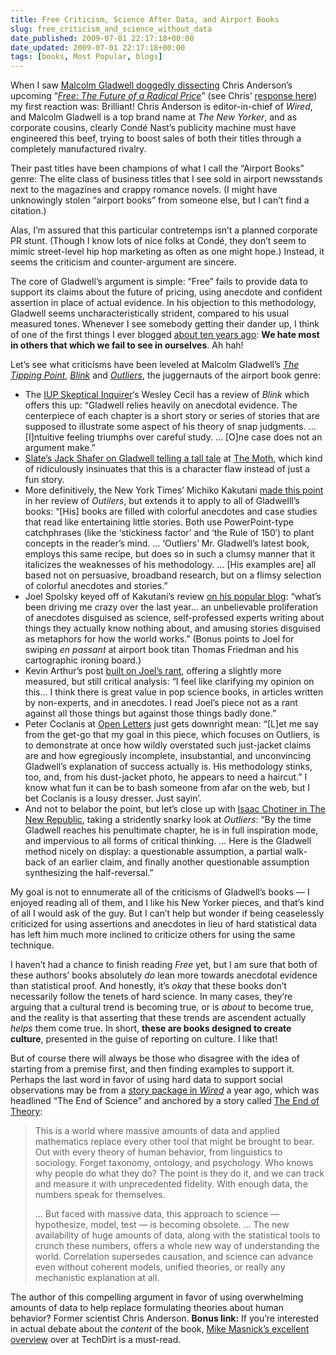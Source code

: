 ```yaml
---
title: Free Criticism, Science After Data, and Airport Books
slug: free_criticism_and_science_without_data
date_published: 2009-07-01 22:17:18+00:00
date_updated: 2009-07-01 22:17:18+00:00
tags: [books, Most Popular, blogs]
---
```

When I saw [Malcolm Gladwell doggedly dissecting](http://www.newyorker.com/arts/critics/books/2009/07/06/090706crbo_books_gladwell?currentPage=all) Chris Anderson’s upcoming “*[Free: The Future of a Radical Price](http://www.amazon.com/gp/product/1401322905?ie=UTF8&amp;tag=2020-20&amp;linkCode=as2&amp;camp=1789&amp;creative=390957&amp;creativeASIN=1401322905)*” (see Chris’ [response here](http://www.longtail.com/the_long_tail/2009/06/dear-malcolm-why-so-threatened.html)) my first reaction was: Brilliant! Chris Anderson is editor-in-chief of *Wired*, and Malcolm Gladwell is a top brand name at *The New Yorker*, and as corporate cousins, clearly Condé Nast’s publicity machine must have engineered this beef, trying to boost sales of both their titles through a completely manufactured rivalry.

Their past titles have been champions of what I call the “Airport Books” genre: The elite class of business titles that I see sold in airport newsstands next to the magazines and crappy romance novels. (I might have unknowingly stolen “airport books” from someone else, but I can’t find a citation.)

Alas, I’m assured that this particular contretemps isn’t a planned corporate PR stunt. (Though I know lots of nice folks at Condé, they don’t seem to mimic street-level hip hop marketing as often as one might hope.) Instead, it seems the criticism and counter-argument are sincere.

The core of Gladwell’s argument is simple: “Free” fails to provide data to support its claims about the future of pricing, using anecdote and confident assertion in place of actual evidence. In his objection to this methodology, Gladwell seems uncharacteristically strident, compared to his usual measured tones. Whenever I see somebody getting their dander up, I think of one of the first things I ever blogged [about ten years ago](https://www.anildash.com/1999/07/30/a_minor_revelat/): **We hate most in others that which we fail to see in ourselves**. Ah hah!

Let’s see what criticisms have been leveled at Malcolm Gladwell’s *[The Tipping Point](http://www.amazon.com/gp/product/0316346624?ie=UTF8&amp;tag=2020-20&amp;linkCode=as2&amp;camp=1789&amp;creative=390957&amp;creativeASIN=0316346624)*, *[Blink](http://www.amazon.com/gp/product/B000PAAH3K?ie=UTF8&amp;tag=2020-20&amp;linkCode=as2&amp;camp=1789&amp;creative=390957&amp;creativeASIN=B000PAAH3K)* and *[Outliers](http://www.amazon.com/gp/product/0316017922?ie=UTF8&amp;tag=2020-20&amp;linkCode=as2&amp;camp=1789&amp;creative=390957&amp;creativeASIN=0316017922)*, the juggernauts of the airport book genre:

- The [IUP Skeptical Inquirer](http://www.iup.edu/page.aspx?id=48971)‘s Wesley Cecil has a review of *Blink* which offers this up: “Gladwell relies heavily on anecdotal evidence. The centerpiece of each chapter is a short story or series of stories that are supposed to illustrate some aspect of his theory of snap judgments. … [I]ntuitive feeling triumphs over careful study. … [O]ne case does not an argument make.”
- [Slate’s Jack Shafer on Gladwell telling a tall tale](http://www.slate.com/id/2186982/pagenum/all/) at [The Moth](http://www.themoth.org/), which kind of ridiculously insinuates that this is a character flaw instead of just a fun story.
- More definitively, the New York Times’ Michiko Kakutani [made this point](http://www.nytimes.com/2008/11/18/books/18kaku.html) in her review of *Outilers*, but extends it to apply to all of Gladwelll’s books: “[His] books are filled with colorful anecdotes and case studies that read like entertaining little stories. Both use PowerPoint-type catchphrases (like the ‘stickiness factor’ and ‘the Rule of 150′) to plant concepts in the reader’s mind. … ‘Outliers’ Mr. Gladwell’s latest book, employs this same recipe, but does so in such a clumsy manner that it italicizes the weaknesses of his methodology. … [His examples are] all based not on persuasive, broadband research, but on a flimsy selection of colorful anecdotes and stories.”
- Joel Spolsky keyed off of Kakutani’s review [on his popular blog](http://www.joelonsoftware.com/items/2008/11/18.html): “what’s been driving me crazy over the last year… an unbelievable proliferation of anecdotes disguised as science, self-professed experts writing about things they actually know nothing about, and amusing stories disguised as metaphors for how the world works.” (Bonus points to Joel for swiping *en passant* at airport book titan Thomas Friedman and his cartographic ironing board.)
- Kevin Arthur’s post [built on Joel’s rant](http://www.questiontechnology.org/blog/2008/11/the-rise-of-malcolm-gladwellish-anecdote-books.html), offering a slightly more measured, but still critical analysis: “I feel like clarifying my opinion on this… I think there is great value in pop science books, in articles written by non-experts, and in anecdotes. I read Joel’s piece not as a rant against all those things but against those things badly done.”
- Peter Coclanis at [Open Letters](http://openlettersmonthly.com/issue/book-review-outliers-malcolm-gladwell/) just gets downright mean: “[L]et me say from the get-go that my goal in this piece, which focuses on Outliers, is to demonstrate at once how wildly overstated such just-jacket claims are and how egregiously incomplete, insubstantial, and unconvincing Gladwell’s explanation of success actually is. His methodology stinks, too, and, from his dust-jacket photo, he appears to need a haircut.” I know what fun it can be to bash someone from afar on the web, but I bet Coclanis is a lousy dresser. Just sayin’.
- And not to belabor the point, but let’s close up with [Isaac Chotiner in The New Republic](http://www.tnr.com/story_print.html?id=66135ae4-d551-43d6-85aa-b80ddc3e281a), taking a stridently snarky look at *Outliers*: “By the time Gladwell reaches his penultimate chapter, he is in full inspiration mode, and impervious to all forms of critical thinking. … Here is the Gladwell method nicely on display: a questionable assumption, a partial walk-back of an earlier claim, and finally another questionable assumption synthesizing the half-reversal.”

My goal is not to ennumerate all of the criticisms of Gladwell’s books — I enjoyed reading all of them, and I like his New Yorker pieces, and that’s kind of all I would ask of the guy. But I can’t help but wonder if being ceaselessly criticized for using assertions and anecdotes in lieu of hard statistical data has left him much more inclined to criticize others for using the same technique.

I haven’t had a chance to finish reading *Free* yet, but I am sure that both of these authors’ books absolutely *do* lean more towards anecdotal evidence than statistical proof. And honestly, it’s *okay* that these books don’t necessarily follow the tenets of hard science. In many cases, they’re arguing that a cultural trend is becoming true, or is *about* to become true, and the reality is that asserting that these trends are ascendent actually *helps* them come true. In short, **these are books designed to create culture**, presented in the guise of reporting on culture. I like that!

But of course there will always be those who disagree with the idea of starting from a premise first, and then finding examples to support it. Perhaps the last word in favor of using hard data to support social observations may be from a [story package in *Wired*](http://www.wired.com/wired/issue/16-07) a year ago, which was headlined “The End of Science” and anchored by a story called [The End of Theory](http://www.wired.com/science/discoveries/magazine/16-07/pb_theory):

> This is a world where massive amounts of data and applied mathematics replace every other tool that might be brought to bear. Out with every theory of human behavior, from linguistics to sociology. Forget taxonomy, ontology, and psychology. Who knows why people do what they do? The point is they do it, and we can track and measure it with unprecedented fidelity. With enough data, the numbers speak for themselves.
> 
> … But faced with massive data, this approach to science — hypothesize, model, test — is becoming obsolete. … The new availability of huge amounts of data, along with the statistical tools to crunch these numbers, offers a whole new way of understanding the world. Correlation supersedes causation, and science can advance even without coherent models, unified theories, or really any mechanistic explanation at all.

The author of this compelling argument in favor of using overwhelming amounts of data to help replace formulating theories about human behavior? Former scientist Chris Anderson.
**Bonus link:** If you’re interested in actual debate about the *content* of the book, [Mike Masnick’s excellent overview](http://www.techdirt.com/articles/20090701/0422125421.shtml) over at TechDirt is a must-read.
